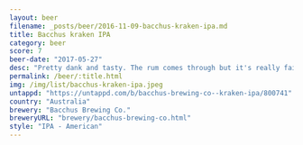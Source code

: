 ```yaml
---
layout: beer
filename: _posts/beer/2016-11-09-bacchus-kraken-ipa.md
title: Bacchus kraken IPA
category: beer
score: 7
beer-date: "2017-05-27"
desc: "Pretty dank and tasty. The rum comes through but it's really faint"
permalink: /beer/:title.html
img: /img/list/bacchus-kraken-ipa.jpeg
untappd: "https://untappd.com/b/bacchus-brewing-co--kraken-ipa/800741"
country: "Australia"
brewery: "Bacchus Brewing Co."
breweryURL: "brewery/bacchus-brewing-co.html"
style: "IPA - American"
---
```

